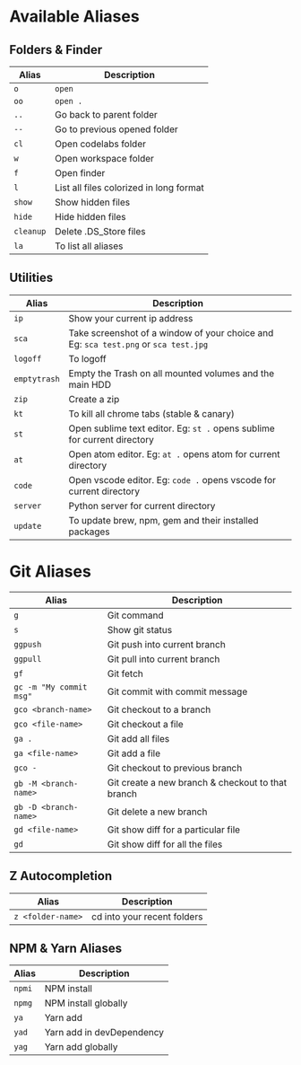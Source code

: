 # Available Aliases

## Folders & Finder

| Alias | Description |
| ----- | ----------- |
| `o` | `open` |
| `oo` | `open .` |
| `..` | Go back to parent folder |
| `--` | Go to previous opened folder |
| `cl` | Open codelabs folder |
| `w`  | Open workspace folder |
| `f`  | Open finder |
| `l` | List all files colorized in long format |
| `show` | Show hidden files |
| `hide` | Hide hidden files |
| `cleanup` | Delete .DS_Store files |
| `la` | To list all aliases  |

## Utilities 

| Alias | Description |
| ----- | ----------- |
| `ip` | Show your current ip address |
| `sca` | Take screenshot of a window of your choice and Eg: `sca test.png` or `sca test.jpg` |
| `logoff` | To logoff |
| `emptytrash` | Empty the Trash on all mounted volumes and the main HDD |
| `zip` | Create a zip |
| `kt` | To kill all chrome tabs (stable & canary) |
| `st` | Open sublime  text editor. Eg: `st .` opens sublime for current directory |
| `at` | Open atom editor. Eg: `at .` opens atom for current directory |
| `code` | Open vscode editor. Eg: `code .` opens vscode for current directory |
| `server` | Python server for current directory |
| `update` | To update brew, npm, gem and their installed packages |

# Git Aliases

| Alias | Description |
| ----- | ----------- |
| `g` | Git command |
| `s` | Show git status | 
| `ggpush` | Git push into current branch | 
| `ggpull` | Git pull into current branch | 
| `gf` | Git fetch | 
| `gc -m "My commit msg"` | Git commit with commit message | 
| `gco <branch-name>` | Git checkout to a branch |
| `gco <file-name>` | Git checkout a file | 
| `ga .` | Git add all files | 
| `ga <file-name>` | Git add a file |
| `gco -` | Git checkout to previous branch |
| `gb -M <branch-name>` | Git create a new branch & checkout to that branch |
| `gb -D <branch-name>` | Git delete a new branch |
| `gd <file-name>` | Git show diff for a particular file |
| `gd` | Git show diff for all the files |

## Z Autocompletion

| Alias | Description |
| ----- | ----------- |
| `z <folder-name>` | cd into your recent folders

## NPM & Yarn Aliases

| Alias | Description |
| ----- | ----------- |
| `npmi` | NPM install |
| `npmg` | NPM install globally |
| `ya` | Yarn add |
| `yad` | Yarn add in devDependency |
| `yag` | Yarn add globally |
